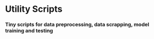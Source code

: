 # Utility Scripts
### Tiny scripts for data preprocessing, data scrapping, model training and testing